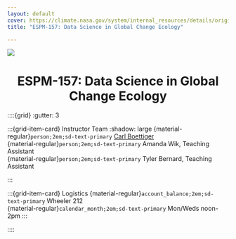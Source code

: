 ```yaml
---
layout: default 
cover: https://climate.nasa.gov/system/internal_resources/details/original/417_1263_banner-science-1600x500.jpg
title: "ESPM-157: Data Science in Global Change Ecology"

---
```


![](https://climate.nasa.gov/system/internal_resources/details/original/417_1263_banner-science-1600x500.jpg)

<center>
<h1>ESPM-157: Data Science in Global Change Ecology</h1>
</center>


::::{grid}
:gutter: 3

:::{grid-item-card} Instructor Team
:shadow: large
{material-regular}`person;2em;sd-text-primary` [Carl Boettiger](https://carlboettiger.info)  
{material-regular}`person;2em;sd-text-primary` Amanda Wik, Teaching Assistant  
{material-regular}`person;2em;sd-text-primary` Tyler Bernard, Teaching Assistant

:::

:::{grid-item-card} Logistics
{material-regular}`account_balance;2em;sd-text-primary` Wheeler 212  
{material-regular}`calendar_month;2em;sd-text-primary` Mon/Weds noon-2pm
:::

::::


